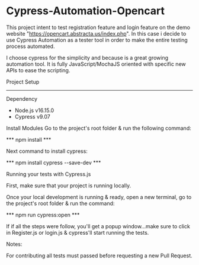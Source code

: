 # Cypress-Automation-Opencart
This project intent to test registration feature and login feature on the demo website "https://opencart.abstracta.us/index.php". In this case i decide to use Cypress Automation as a tester tool in order to make the entire testing process automated. 

I choose cypress for the simplicity and because is a great growing automation tool. It is fully JavaScript/MochaJS oriented with specific new APIs to ease the scripting.

Project Setup

-----------------------------------------------------------------------------------------------------------------------------------------------------------

Dependency 

* Node.js v16.15.0
* Cypress v9.07

Install Modules
Go to the project's root folder & run the following command:

***  npm install ***

Next command to install cypress:

*** npm install cypress --save-dev ***


Running your tests with Cypress.js

First, make sure that your project is running locally.

Once your local development is running & ready, open a new terminal, go to the project's root folder & run the command:

*** npm run cypress:open ***

If if all the steps were follow, you'll get a popup window...make sure to click in Register.js or login.js & cypress'll start running the tests.

Notes:

For contributing all tests must passed before requesting a new Pull Request.

